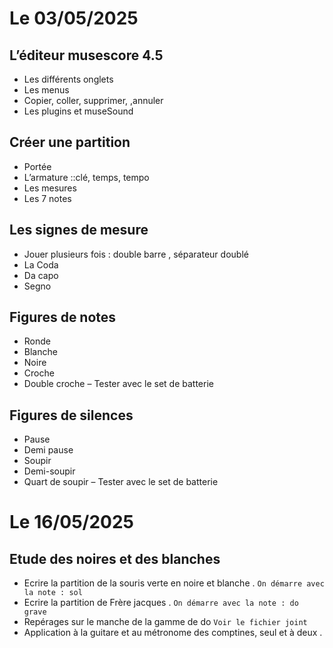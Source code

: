# Le 03/05/2025

## L’éditeur musescore 4.5
- Les différents onglets
- Les menus
- Copier, coller, supprimer, ,annuler 
- Les plugins et museSound

## Créer une partition 
- Portée
- L’armature ::clé, temps, tempo
- Les mesures
- Les 7 notes

## Les signes de mesure
- Jouer plusieurs fois  : double barre ,   séparateur doublé
- La Coda
- Da capo 
- Segno

## Figures de notes  
- Ronde 
- Blanche 
- Noire 
- Croche 
- Double croche 
– Tester avec le set de batterie


## Figures de silences  
- Pause
- Demi pause
- Soupir
- Demi-soupir
- Quart de soupir
– Tester avec le set de batterie

# Le 16/05/2025

## Etude des noires et des blanches 

- Ecrire la partition de la souris verte en noire et blanche . `On démarre avec la note : sol`
- Ecrire la partition de Frère jacques . `On démarre avec la note : do grave`
- Repérages sur le manche de la gamme de do `Voir le fichier joint`
- Application à la guitare et au métronome des comptines, seul et à deux .  
